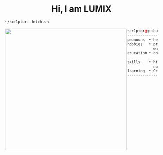 <h1 align="center">Hi, I am LUMIX</h1>


```sh
~/scr1ptor: fetch.sh
```

<img align="left" src="https://avatars.githubusercontent.com/u/162279855?v=4" width="400" />

```c++
scr1ptor@github
------------------------------
pronouns  • he/him
hobbies   • programming, designing,
            watching anime, drink coffee.
education • computer science student 

skills    • html, css, javascript,
            node.js
learning  • C++
------------------------------
```
